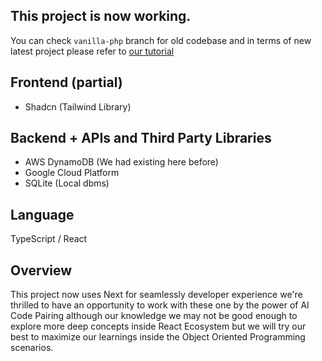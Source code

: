 ## This project is now working.

You can check `vanilla-php` branch for old codebase and in terms of new latest project please refer to [our tutorial](./TUTS.md)

## Frontend (partial)

- Shadcn (Tailwind Library)

## Backend + APIs and Third Party Libraries

- AWS DynamoDB (We had existing here before)
- Google Cloud Platform
- SQLite (Local dbms)

## Language
TypeScript / React

## Overview

This project now uses Next for seamlessly developer experience we're thrilled to have an opportunity to work with these one by the power of AI Code Pairing although our knowledge we may not be good enough to explore more deep concepts inside React Ecosystem but we will try our best to maximize our learnings inside the Object Oriented Programming scenarios.